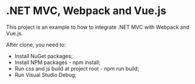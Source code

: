 # .NET MVC, Webpack and Vue.js

This project is an example to how to integrate .NET MVC with Webpack and Vue.js.

After clone, you need to:
 - Install NuGet packages;
 - Install NPM packages - npm install;
 - Run css and js build at project root - npm run build;
 - Run Visual Studio Debug;
